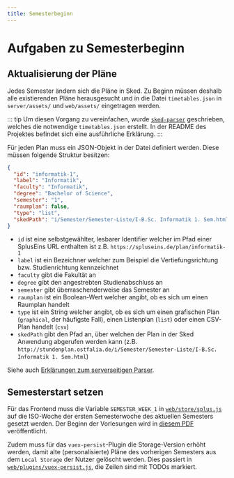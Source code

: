 ```yaml
---
title: Semesterbeginn
---
```


# Aufgaben zu Semesterbeginn

## Aktualisierung der Pläne

Jedes Semester ändern sich die Pläne in Sked. Zu Beginn müssen deshalb alle existierenden Pläne herausgesucht und in die Datei `timetables.json` in `server/assets/` und `web/assets/` eingetragen werden.

::: tip
Um diesen Vorgang zu vereinfachen, wurde [`sked-parser`](https://github.com/SplusEins/sked_parser) geschrieben, welches die notwendige `timetables.json` erstellt. In der README des Projektes befindet sich eine ausführliche Erklärung.
:::

Für jeden Plan muss ein JSON-Objekt in der Datei definiert werden.
Diese müssen folgende Struktur besitzen:

```json
{
  "id": "informatik-1",
  "label": "Informatik",
  "faculty": "Informatik",
  "degree": "Bachelor of Science",
  "semester": "1",
  "raumplan": false,
  "type": "list",
  "skedPath": "i/Semester/Semester-Liste/I-B.Sc. Informatik 1. Sem.html"
}
```

- `id` ist eine selbstgewählter, lesbarer Identifier welcher im Pfad einer SplusEins URL enthalten ist z.B. `https://spluseins.de/plan/informatik-1`
- `label` ist ein Bezeichner welcher zum Beispiel die Vertiefungsrichtung bzw. Studienrichtung kennzeichnet
- `faculty` gibt die Fakultät an
- `degree` gibt den angestrebten Studienabschluss an
- `semester` gibt über­ra­schen­der­wei­se das Semester an
- `raumplan` ist ein Boolean-Wert welcher angibt, ob es sich um einen Raumplan handelt
- `type` ist ein String welcher angibt, ob es sich um einen grafischen Plan (`graphical`, der häufigste Fall), einen Listenplan (`list`) oder einen CSV-Plan handelt (`csv`)
- `skedPath` gibt den Pfad an, über welchen der Plan in der Sked Anwendung abgerufen werden kann (z.B. `http://stundenplan.ostfalia.de/i/Semester/Semester-Liste/I-B.Sc. Informatik 1. Sem.html`)

Siehe auch [Erklärungen zum serverseitigen Parser](./server.md#parser).

## Semesterstart setzen

Für das Frontend muss die Variable `SEMESTER_WEEK_1` in [`web/store/splus.js`](https://github.com/SplusEins/SplusEins/blob/master/web/store/splus.js) auf die ISO-Woche der ersten Semesterwoche des aktuellen Semesters gesetzt werden. Der Beginn der Vorlesungen wird in [diesem PDF](https://www.ostfalia.de/cms/de/ostfalia/semestertermine/) veröffentlicht.

Zudem muss für das `vuex-persist`-Plugin die Storage-Version erhöht werden, damit alte (personalisierte) Pläne des vorherigen Semesters aus dem `Local Storage` der Nutzer gelöscht werden. Dies passiert in [`web/plugins/vuex-persist.js`](https://github.com/SplusEins/SplusEins/blob/master/web/plugins/vuex-persist.js), die Zeilen sind mit TODOs markiert.
